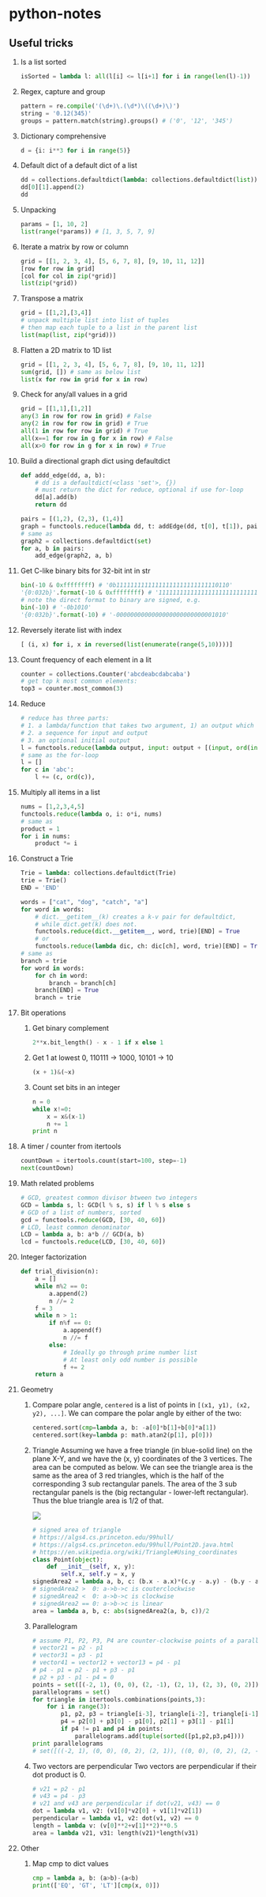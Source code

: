 # python-notes

## Useful tricks

1. Is a list sorted
    ```python
    isSorted = lambda l: all(l[i] <= l[i+1] for i in range(len(l)-1))
    ```
1. Regex, capture and group
    ```python
    pattern = re.compile('(\d+)\.(\d*)\((\d+)\)')
    string = '0.12(345)'
    groups = pattern.match(string).groups() # ('0', '12', '345')
    ```
1. Dictionary comprehensive
    ```python
    d = {i: i**3 for i in range(5)}
    ```
1. Default dict of a default dict of a list
    ```python
    dd = collections.defaultdict(lambda: collections.defaultdict(list))
    dd[0][1].append(2)
    dd
    ```
1. Unpacking
    ```python
    params = [1, 10, 2]
    list(range(*params)) # [1, 3, 5, 7, 9]
    ```
1. Iterate a matrix by row or column
    ```python
    grid = [[1, 2, 3, 4], [5, 6, 7, 8], [9, 10, 11, 12]]
    [row for row in grid]
    [col for col in zip(*grid)]
    list(zip(*grid))
    ```
1. Transpose a matrix
    ```python
    grid = [[1,2],[3,4]]
    # unpack multiple list into list of tuples
    # then map each tuple to a list in the parent list
    list(map(list, zip(*grid)))
    ```
1. Flatten a 2D matrix to 1D list
    ```python
    grid = [[1, 2, 3, 4], [5, 6, 7, 8], [9, 10, 11, 12]]
    sum(grid, []) # same as below list
    list(x for row in grid for x in row)
    ```
3. Check for any/all values in a grid
    ```python
    grid = [[1,1],[1,2]]
    any(3 in row for row in grid) # False
    any(2 in row for row in grid) # True
    all(1 in row for row in grid) # True
    all(x==1 for row in g for x in row) # False
    all(x>0 for row in g for x in row) # True
    ```
1. Build a directional graph dict using defaultdict
    ```python
    def addd_edge(dd, a, b):
        # dd is a defaultdict(<class 'set'>, {})
        # must return the dict for reduce, optional if use for-loop
        dd[a].add(b)
        return dd
    
    pairs = [(1,2), (2,3), (1,4)]
    graph = functools.reduce(lambda dd, t: addEdge(dd, t[0], t[1]), pairs, collections.defaultdict(set))
    # same as
    graph2 = collections.defaultdict(set)
    for a, b in pairs:
        add_edge(graph2, a, b)
    ```
    
2. Get C-like binary bits for 32-bit int in str
    ```python
    bin(-10 & 0xffffffff) # '0b11111111111111111111111111110110'
    '{0:032b}'.format(-10 & 0xffffffff) # '11111111111111111111111111110110'
    # note the direct format to binary are signed, e.g.
    bin(-10) # '-0b1010'
    '{0:032b}'.format(-10) # '-0000000000000000000000000001010'
    ```

4. Reversely iterate list with index
   ```python
   [ (i, x) for i, x in reversed(list(enumerate(range(5,10))))]
   ```
   
5. Count frequency of each element in a lit
   ```python
   counter = collections.Counter('abcdeabcdabcaba')
   # get top k most common elements:
   top3 = counter.most_common(3)
   ```
6. Reduce
   ```python
   # reduce has three parts:
   # 1. a lambda/function that takes two argument, 1) an output which will be the next input; 2) input.
   # 2. a sequence for input and output
   # 3. an optional initial output
   l = functools.reduce(lambda output, input: output + [(input, ord(input))], 'abc', [])
   # same as the for-loop
   l = []
   for c in 'abc':
       l += (c, ord(c)),
   ```
6. Multiply all items in a list
    ```python
    nums = [1,2,3,4,5]
    functools.reduce(lambda o, i: o*i, nums)
    # same as
    product = 1
    for i in nums:
        product *= i
    ```
6. Construct a Trie
   ```python
   Trie = lambda: collections.defaultdict(Trie)
   trie = Trie()
   END = 'END'

   words = ["cat", "dog", "catch", "a"]
   for word in words:
       # dict.__getitem__(k) creates a k-v pair for defaultdict,
       # while dict.get(k) does not.
       functools.reduce(dict.__getitem__, word, trie)[END] = True
       # or
       functools.reduce(lambda dic, ch: dic[ch], word, trie)[END] = True
   # same as
   branch = trie
   for word in words:
       for ch in word:
           branch = branch[ch]
       branch[END] = True
       branch = trie
   ```
7. Bit operations
    1. Get binary complement
        ```python
        2**x.bit_length() - x - 1 if x else 1
        ```
    1. Get 1 at lowest 0, 110111 -> 1000, 10101 -> 10
        ```python
        (x + 1)&(~x)
        ```
    2. Count set bits in an integer
        ```python
        n = 0
        while x!=0:
            x = x&(x-1)
            n += 1
        print n
        ```
8. A timer / counter from itertools
    ```python
    countDown = itertools.count(start=100, step=-1)
    next(countDown)
    ```
9. Math related problems
    ```python
    # GCD, greatest common divisor btween two integers
    GCD = lambda s, l: GCD(l % s, s) if l % s else s
    # GCD of a list of numbers, sorted
    gcd = functools.reduce(GCD, [30, 40, 60])
    # LCD, least common denominator
    LCD = lambda a, b: a*b // GCD(a, b)
    lcd = functools.reduce(LCD, [30, 40, 60])
    ```
10. Integer factorization
    ```python
    def trial_division(n):
        a = []
        while n%2 == 0:
            a.append(2)
            n //= 2
        f = 3
        while n > 1:
            if n%f == 0:
                a.append(f)
                n //= f
            else:
                # Ideally go through prime number list
                # At least only odd number is possible
                f += 2
        return a
    ```
11. Geometry
    1. Compare polar angle, `centered` is a list of points in `[(x1, y1), (x2, y2), ...]`. We can compare the polar angle by either of the two:
        ```python
        centered.sort(cmp=lambda a, b: -a[0]*b[1]+b[0]*a[1])
        centered.sort(key=lambda p: math.atan2(p[1], p[0]))
        ```
    3. Triangle
       Assuming we have a free triangle (in blue-solid line) on the plane X-Y, and we have the (x, y) coordinates of the 3 vertices. 
       The area can be computed as below.
       We can see the triangle area is the same as the area of 3 red triangles, which is the half of the corresponding 3 sub rectangular panels.
       The area of the 3 sub rectangular panels is the (big rectangular - lower-left rectangular).
       Thus the blue triangle area is 1/2 of that.

        <img src="https://raw.githubusercontent.com/jason-xxr/python-notes/master/TriangleArea.svg">

        ```python
        # signed area of triangle
        # https://algs4.cs.princeton.edu/99hull/
        # https://algs4.cs.princeton.edu/99hull/Point2D.java.html
        # https://en.wikipedia.org/wiki/Triangle#Using_coordinates
        class Point(object):
            def __init__(self, x, y):
                self.x, self.y = x, y
        signedArea2 = lambda a, b, c: (b.x - a.x)*(c.y - a.y) - (b.y - a.y)*(c.x - a.x)
        # signedArea2 >  0: a->b->c is couterclockwise
        # signedArea2 <  0: a->b->c is clockwise
        # signedArea2 == 0: a->b->c is linear
        area = lambda a, b, c: abs(signedArea2(a, b, c))/2
        ```
    2. Parallelogram
        ```python
        # assume P1, P2, P3, P4 are counter-clockwise points of a parallelogram
        # vector21 = p2 - p1
        # vector31 = p3 - p1
        # vector41 = vector12 + vector13 = p4 - p1
        # p4 - p1 = p2 - p1 + p3 - p1
        # p2 + p3 - p1 - p4 = 0
        points = set([(-2, 1), (0, 0), (2, -1), (2, 1), (2, 3), (0, 2)])
        parallelograms = set()
        for triangle in itertools.combinations(points,3):
            for i in range(3):
                p1, p2, p3 = triangle[i-3], triangle[i-2], triangle[i-1]
                p4 = p2[0] + p3[0] - p1[0], p2[1] + p3[1] - p1[1]
                if p4 != p1 and p4 in points:
                    parallelograms.add(tuple(sorted([p1,p2,p3,p4])))
        print parallelograms
        # set([((-2, 1), (0, 0), (0, 2), (2, 1)), ((0, 0), (0, 2), (2, -1), (2, 1)), ((0, 0), (0, 2), (2, 1), (2, 3))])
        ```
    3. Two vectors are perpendicular
        Two vectors are perpendicular if their dot product is 0.
        ```python
        # v21 = p2 - p1
        # v43 = p4 - p3
        # v21 and v43 are perpendicular if dot(v21, v43) == 0
        dot = lambda v1, v2: (v1[0]*v2[0] + v1[1]*v2[1])
        perpendicular = lambda v1, v2: dot(v1, v2) == 0
        length = lambda v: (v[0]**2+v[1]**2)**0.5
        area = lambda v21, v31: length(v21)*length(v31)
        ```
12. Other
    1. Map cmp to dict values
        ```python
        cmp = lambda a, b: (a>b)-(a<b)
        print(['EQ', 'GT', 'LT'][cmp(x, 0)])
        ```
